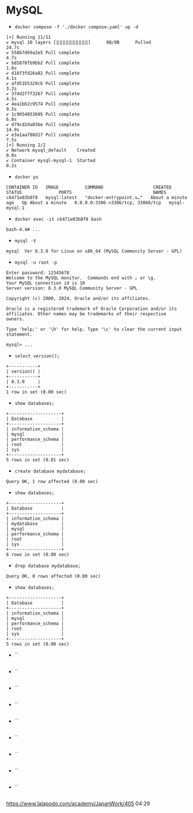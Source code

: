 # MySQL

* `docker compose -f './docker compose.yaml' up -d`
```
[+] Running 11/11
✔ mysql 10 layers [⣿⣿⣿⣿⣿⣿⣿⣿⣿⣿]      0B/0B      Pulled                                          24.7s 
✔ 558b7d69a2e5 Pull complete                                                                  4.7s 
✔ b85878fb9bb2 Pull complete                                                                  1.6s 
✔ d16f3fd26a82 Pull complete                                                                  4.1s 
✔ afd51b5329cb Pull complete                                                                  3.2s 
✔ 374d2f7f3267 Pull complete                                                                  4.5s 
✔ 4ea1bb2c9574 Pull complete                                                                  9.5s 
✔ 1c9054053605 Pull complete                                                                  6.0s 
✔ d79cd2da03be Pull complete                                                                 14.9s 
✔ e3a1aa788d17 Pull complete                                                                  7.5s 
[+] Running 2/2
✔ Network mysql_default    Created                                                              0.0s 
✔ Container mysql-mysql-1  Started                                                              0.2s
```
* `docker ps`
```
CONTAINER ID   IMAGE          COMMAND                   CREATED              STATUS              PORTS                               NAMES
c6471e03b8f8   mysql:latest   "docker-entrypoint.s…"   About a minute ago   Up About a minute   0.0.0.0:3306->3306/tcp, 33060/tcp   mysql-mysql-1
```
* `docker exec -it c6471e03b8f8 bash`
```
bash-4.4# ...
```
* `mysql -V`
```
mysql  Ver 8.3.0 for Linux on x86_64 (MySQL Community Server - GPL)
```
* `mysql -u root -p`
```
Enter password: 12345678
Welcome to the MySQL monitor.  Commands end with ; or \g.
Your MySQL connection id is 10
Server version: 8.3.0 MySQL Community Server - GPL

Copyright (c) 2000, 2024, Oracle and/or its affiliates.

Oracle is a registered trademark of Oracle Corporation and/or its
affiliates. Other names may be trademarks of their respective
owners.

Type 'help;' or '\h' for help. Type '\c' to clear the current input statement.

mysql> ...
```
* `select version();`
```
+-----------+
| version() |
+-----------+
| 8.3.0     |
+-----------+
1 row in set (0.00 sec)
```
* `show databases;`
```
+--------------------+
| Database           |
+--------------------+
| information_schema |
| mysql              |
| performance_schema |
| root               |
| sys                |
+--------------------+
5 rows in set (0.01 sec)
```
* `create database mydatabase;`
```
Query OK, 1 row affected (0.00 sec)
```
* `show databases;`
```
+--------------------+
| Database           |
+--------------------+
| information_schema |
| mydatabase         |
| mysql              |
| performance_schema |
| root               |
| sys                |
+--------------------+
6 rows in set (0.00 sec)
```
* `drop database mydatabase;`
```
Query OK, 0 rows affected (0.00 sec)
```
* `show databases;`
```
+--------------------+
| Database           |
+--------------------+
| information_schema |
| mysql              |
| performance_schema |
| root               |
| sys                |
+--------------------+
5 rows in set (0.00 sec)
```
* ``
```

```
* ``
```

```
* ``
```

```
* ``
```

```
* ``
```

```
* ``
```

```
* ``
```

```
* ``
```

```
* ``
```

```
https://www.lalapodo.com/academy/JapanWork/405 04:29